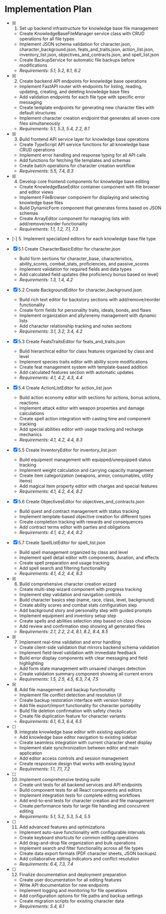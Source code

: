   # Implementation Plan

- [x] 1. Set up backend infrastructure for knowledge base file management





  - Create KnowledgeBaseFileManager service class with CRUD operations for all file types
  - Implement JSON schema validation for character.json, character_background.json, feats_and_traits.json, action_list.json, inventory_list.json, objectives_and_contracts.json, and spell_list.json
  - Create BackupService for automatic file backups before modifications
  - _Requirements: 5.1, 5.2, 6.1, 6.2_

- [x] 2. Create backend API endpoints for knowledge base operations





  - Implement FastAPI router with endpoints for listing, reading, updating, creating, and deleting knowledge base files
  - Add validation endpoints for each file type with specific error messaging
  - Create template endpoints for generating new character files with default structures
  - Implement character creation endpoint that generates all seven core files simultaneously
  - _Requirements: 5.1, 5.3, 5.4, 2.2, 8.1_

- [x] 3. Build frontend API service layer for knowledge base operations





  - Create TypeScript API service functions for all knowledge base CRUD operations
  - Implement error handling and response typing for all API calls
  - Add functions for fetching file templates and schemas
  - Create batch operations for character creation workflow
  - _Requirements: 5.5, 7.4, 8.3_

- [x] 4. Develop core frontend components for knowledge base editing





  - Create KnowledgeBaseEditor container component with file browser and editor views
  - Implement FileBrowser component for displaying and selecting knowledge base files
  - Build DynamicForm component that generates forms based on JSON schemas
  - Create ArrayEditor component for managing lists with add/remove/reorder functionality
  - _Requirements: 1.1, 1.2, 7.1, 7.3_

- [-] 5. Implement specialized editors for each knowledge base file type



- [x] 5.1 Create CharacterBasicEditor for character.json


  - Build form sections for character_base, characteristics, ability_scores, combat_stats, proficiencies, and passive_scores
  - Implement validation for required fields and data types
  - Add calculated field updates (like proficiency bonus based on level)
  - _Requirements: 1.3, 1.4, 4.2_

- [x] 5.2 Create BackgroundEditor for character_background.json


  - Build rich text editor for backstory sections with add/remove/reorder functionality
  - Create form fields for personality traits, ideals, bonds, and flaws
  - Implement organization and ally/enemy management with dynamic lists
  - Add character relationship tracking and notes sections
  - _Requirements: 3.1, 3.2, 3.4, 4.2_

- [x] 5.3 Create FeatsTraitsEditor for feats_and_traits.json






  - Build hierarchical editor for class features organized by class and level
  - Implement species traits editor with ability score modifications
  - Create feat management system with template-based addition
  - Add calculated features section with automatic updates
  - _Requirements: 4.1, 4.2, 4.3, 4.4_

- [x] 5.4 Create ActionListEditor for action_list.json





  - Build action economy editor with sections for actions, bonus actions, reactions
  - Implement attack editor with weapon properties and damage calculations
  - Create spell action integration with casting time and component tracking
  - Add special abilities editor with usage tracking and recharge mechanics
  - _Requirements: 4.1, 4.2, 4.4, 8.3_

- [x] 5.5 Create InventoryEditor for inventory_list.json





  - Build equipment management with equipped/unequipped status tracking
  - Implement weight calculation and carrying capacity management
  - Create item categorization (weapons, armor, consumables, utility items)
  - Add magical item property editor with charges and special features
  - _Requirements: 4.1, 4.2, 4.4, 8.2_

- [x] 5.6 Create ObjectivesEditor for objectives_and_contracts.json





  - Build quest and contract management with status tracking
  - Implement template-based objective creation for different types
  - Create completion tracking with rewards and consequences
  - Add contract terms editor with parties and obligations
  - _Requirements: 4.1, 4.2, 4.4, 8.2_

- [x] 5.7 Create SpellListEditor for spell_list.json





  - Build spell management organized by class and level
  - Implement spell detail editor with components, duration, and effects
  - Create spell preparation and usage tracking
  - Add spell search and filtering functionality
  - _Requirements: 4.1, 4.2, 4.4, 8.3_

- [x] 6. Build comprehensive character creation wizard









  - Create multi-step wizard component with progress tracking
  - Implement step validation and navigation controls
  - Build character basics step (name, race, class, level, background)
  - Create ability scores and combat stats configuration step
  - Add background story and personality step with guided prompts
  - Implement equipment and inventory setup step
  - Create spells and abilities selection step based on class choices
  - Add review and confirmation step showing all generated files
  - _Requirements: 2.1, 2.2, 2.4, 8.1, 8.2, 8.4, 8.5_

- [x] 7. Implement real-time validation and error handling





  - Create client-side validation that mirrors backend schema validation
  - Implement field-level validation with immediate feedback
  - Build error display components with clear messaging and field highlighting
  - Add form state management with unsaved changes detection
  - Create validation summary component showing all current errors
  - _Requirements: 1.5, 2.5, 4.5, 6.3, 7.4, 7.5_

- [x] 8. Add file management and backup functionality





  - Implement file conflict detection and resolution UI
  - Create backup restoration interface with version history
  - Add file export/import functionality for character portability
  - Build file deletion confirmation with safety checks
  - Create file duplication feature for character variants
  - _Requirements: 6.1, 6.3, 6.4, 6.5_

- [ ] 9. Integrate knowledge base editor with existing application
  - Add knowledge base editor navigation to existing sidebar
  - Create seamless integration with current character sheet display
  - Implement state synchronization between editor and main application
  - Add editor access controls and session management
  - Create responsive design that works with existing layout
  - _Requirements: 1.1, 7.1, 7.2_

- [ ] 10. Implement comprehensive testing suite
  - Create unit tests for all backend services and API endpoints
  - Build component tests for all React components and editors
  - Implement integration tests for complete editing workflows
  - Add end-to-end tests for character creation and file management
  - Create performance tests for large file handling and concurrent editing
  - _Requirements: 5.1, 5.2, 5.3, 5.4, 5.5_

- [ ] 11. Add advanced features and optimizations
  - Implement auto-save functionality with configurable intervals
  - Create keyboard shortcuts for common editing operations
  - Add drag-and-drop file organization and bulk operations
  - Implement search and filter functionality across all file types
  - Create data export formats (PDF character sheets, JSON backups)
  - Add collaborative editing indicators and conflict resolution
  - _Requirements: 6.4, 7.3, 7.4_

- [ ] 12. Finalize documentation and deployment preparation
  - Create user documentation for all editing features
  - Write API documentation for new endpoints
  - Implement logging and monitoring for file operations
  - Add configuration options for file paths and backup settings
  - Create migration scripts for existing character data
  - _Requirements: 5.4, 6.1_